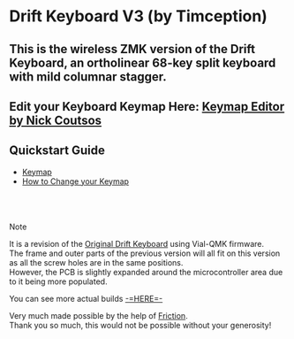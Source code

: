 # Drift Keyboard V3 (by Timception)  

## This is the wireless ZMK version of the Drift Keyboard, an ortholinear 68-key split keyboard with mild columnar stagger.  

## Edit your Keyboard Keymap Here: [Keymap Editor by Nick Coutsos](https://nickcoutsos.github.io/keymap-editor/)  

## Quickstart Guide
- [Keymap](https://github.com/Timception/zmk-config-drift-v3-editor/tree/main/Keymap)  
- [How to Change your Keymap](https://github.com/Timception/zmk-config-drift-v3-editor/tree/main/How%20to%20Change%20your%20Keymap)  
<br/><br/><br/>

>[!Note]
>It is a revision of the [Original Drift Keyboard](https://github.com/Timception/Drift) using Vial-QMK firmware.  
>The frame and outer parts of the previous version will all fit on this version as all the screw holes are in the same positions.  
>However, the PCB is slightly expanded around the microcontroller area due to it being more populated.


You can see more actual builds [-=HERE=-](https://www.instagram.com/majin_keyboards)


Very much made possible by the help of [Friction](https://github.com/friction07).  
Thank you so much, this would not be possible without your generosity!

